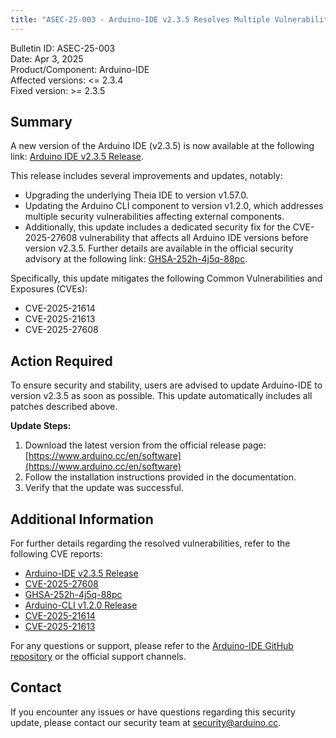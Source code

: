 ```yaml
---
title: "ASEC-25-003 - Arduino-IDE v2.3.5 Resolves Multiple Vulnerabilities"
---
```


Bulletin ID: ASEC-25-003  
Date: Apr 3, 2025  
Product/Component: Arduino-IDE  
Affected versions: \<= 2.3.4  
Fixed version: \>= 2.3.5

## Summary

A new version of the Arduino IDE (v2.3.5) is now available at the following link: [Arduino IDE v2.3.5 Release](https://github.com/arduino/arduino-ide/releases/tag/2.3.5).

This release includes several improvements and updates, notably:

* Upgrading the underlying Theia IDE to version v1.57.0.
* Updating the Arduino CLI component to version v1.2.0, which addresses multiple security vulnerabilities affecting external components.
* Additionally, this update includes a dedicated security fix for the CVE-2025-27608 vulnerability that affects all Arduino IDE versions before version v2.3.5. Further details are available in the official security advisory at the following link: [GHSA-252h-4j5q-88pc](https://github.com/arduino/arduino-ide/security/advisories/GHSA-252h-4j5q-88pc).

Specifically, this update mitigates the following Common Vulnerabilities and Exposures (CVEs):

* CVE-2025-21614
* CVE-2025-21613
* CVE-2025-27608

## Action Required

To ensure security and stability, users are advised to update Arduino-IDE to version v2.3.5 as soon as possible. This update automatically includes all patches described above.

**Update Steps:**

1. Download the latest version from the official release page: [https://www.arduino.cc/en/software](https://www.arduino.cc/en/software)
2. Follow the installation instructions provided in the documentation.
3. Verify that the update was successful.

## Additional Information

For further details regarding the resolved vulnerabilities, refer to the following CVE reports:

* [Arduino-IDE v2.3.5 Release](https://github.com/arduino/arduino-ide/releases/tag/2.3.5)
* [CVE-2025-27608](https://nvd.nist.gov/vuln/detail/CVE-2025-27608)
* [GHSA-252h-4j5q-88pc](https://github.com/arduino/arduino-ide/security/advisories/GHSA-252h-4j5q-88pc)
* [Arduino-CLI v1.2.0 Release](https://github.com/arduino/arduino-cli/releases/tag/v1.2.0)
* [CVE-2025-21614](https://nvd.nist.gov/vuln/detail/CVE-2025-21614)
* [CVE-2025-21613](https://nvd.nist.gov/vuln/detail/CVE-2025-21613)

For any questions or support, please refer to the [Arduino-IDE GitHub repository](https://github.com/arduino/arduino-ide) or the official support channels.

## Contact

If you encounter any issues or have questions regarding this security update, please contact our security team at security@arduino.cc.
